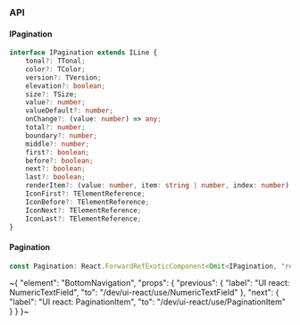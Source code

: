 

### API

#### IPagination

```ts
interface IPagination extends ILine {
    tonal?: TTonal;
    color?: TColor;
    version?: TVersion;
    elevation?: boolean;
    size?: TSize;
    value?: number;
    valueDefault?: number;
    onChange?: (value: number) => any;
    total?: number;
    boundary?: number;
    middle?: number;
    first?: boolean;
    before?: boolean;
    next?: boolean;
    last?: boolean;
    renderItem?: (value: number, item: string | number, index: number) => TElement;
    IconFirst?: TElementReference;
    IconBefore?: TElementReference;
    IconNext?: TElementReference;
    IconLast?: TElementReference;
}
```

#### Pagination

```ts
const Pagination: React.ForwardRefExoticComponent<Omit<IPagination, "ref"> & React.RefAttributes<unknown>>;
```


~{
  "element": "BottomNavigation",
  "props": {
    "previous": {
      "label": "UI react: NumericTextField",
      "to": "/dev/ui-react/use/NumericTextField"
    },
    "next": {
      "label": "UI react: PaginationItem",
      "to": "/dev/ui-react/use/PaginationItem"
    }
  }
}~

